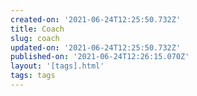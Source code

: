 ```yaml
---
created-on: '2021-06-24T12:25:50.732Z'
title: Coach
slug: coach
updated-on: '2021-06-24T12:25:50.732Z'
published-on: '2021-06-24T12:26:15.070Z'
layout: '[tags].html'
tags: tags
---
```



